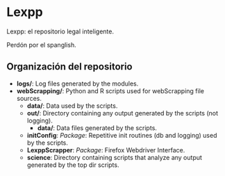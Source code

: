 # Lexpp

Lexpp: el repositorio legal inteligente.

Perdón por el spanglish.

## Organización del repositorio

* __logs/__: Log files generated by the modules.
* __webScrapping/__: Python and R scripts used for webScrapping file sources.
  * __data/__: Data used by the scripts.
  * __out/__: Directory containing any output generated by the scripts (not logging).
    * __data/__: Data files generated by the scripts.
  * __initConfig__: _Package_: Repetitive init routines (db and logging) used by the scripts.
  * __LexppScrapper__: _Package_: Firefox Webdriver Interface.
  * __science__: Directory containing scripts that analyze any output generated by the top dir scripts.
  